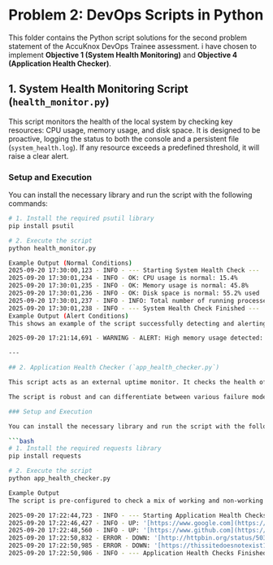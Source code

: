 # Problem 2: DevOps Scripts in Python

This folder contains the Python script solutions for the second problem statement of the AccuKnox DevOps Trainee assessment. i have chosen to implement **Objective 1 (System Health Monitoring)** and **Objective 4 (Application Health Checker)**.

## 1. System Health Monitoring Script (`health_monitor.py`)

This script monitors the health of the local system by checking key resources: CPU usage, memory usage, and disk space. It is designed to be proactive, logging the status to both the console and a persistent file (`system_health.log`). If any resource exceeds a predefined threshold, it will raise a clear alert.

### Setup and Execution

You can install the necessary library and run the script with the following commands:

```bash
# 1. Install the required psutil library
pip install psutil

# 2. Execute the script
python health_monitor.py

Example Output (Normal Conditions)
2025-09-20 17:30:00,123 - INFO - --- Starting System Health Check ---
2025-09-20 17:30:01,234 - INFO - OK: CPU usage is normal: 15.4%
2025-09-20 17:30:01,235 - INFO - OK: Memory usage is normal: 45.8%
2025-09-20 17:30:01,236 - INFO - OK: Disk space is normal: 55.2% used
2025-09-20 17:30:01,237 - INFO - INFO: Total number of running processes: 254
2025-09-20 17:30:01,238 - INFO - --- System Health Check Finished ---
Example Output (Alert Conditions)
This shows an example of the script successfully detecting and alerting on high memory usage.

2025-09-20 17:21:14,691 - WARNING - ALERT: High memory usage detected: 91.3%

---

## 2. Application Health Checker (`app_health_checker.py`)

This script acts as an external uptime monitor. It checks the health of a list of predefined web applications by making HTTP requests and validating their status codes. It logs whether each application is `UP` (functioning correctly) or `DOWN` (unavailable or returning an error) to both the console and a file (`app_health.log`).

The script is robust and can differentiate between various failure modes, such as timeouts, connection errors, and server-side errors (e.g., 503).

### Setup and Execution

You can install the necessary library and run the script with the following commands:

```bash
# 1. Install the required requests library
pip install requests

# 2. Execute the script
python app_health_checker.py

Example Output
The script is pre-configured to check a mix of working and non-working URLs to demonstrate its full capabilities.

2025-09-20 17:22:44,723 - INFO - --- Starting Application Health Checks ---
2025-09-20 17:22:46,427 - INFO - UP: '[https://www.google.com](https://www.google.com)' is functioning correctly (Status Code: 200)
2025-09-20 17:22:48,560 - INFO - UP: '[https://www.github.com](https://www.github.com)' is functioning correctly (Status Code: 200)
2025-09-20 17:22:50,832 - ERROR - DOWN: '[http://httpbin.org/status/503](http://httpbin.org/status/503)' is not functioning correctly (Status Code: 503)
2025-09-20 17:22:50,985 - ERROR - DOWN: '[https://thissitedoesnotexist12345.com](https://thissitedoesnotexist12345.com)' is not reachable (Connection error)
2025-09-20 17:22:50,986 - INFO - --- Application Health Checks Finished ---
